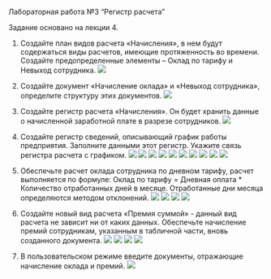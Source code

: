 Лабораторная работа №3 “Регистр расчета”

Задание основано на лекции 4.

1. Создайте план видов расчета «Начисления», в нем будут содержаться виды расчетов, имеющие протяженность во времени. Создайте предопределенные элементы – Оклад по тарифу и Невыход сотрудника.
![](img/Screenshot_1.png)
2. Создайте документ «Начисление оклада» и «Невыход сотрудника», определите структуру этих документов.
![](img/Screenshot_10.png)
3. Создайте регистр расчета «Начисления». Он будет хранить данные о начисленной заработной плате в разрезе сотрудников.
![](img/Screenshot_8.png)
4. Создайте регистр сведений, описывающий график работы предприятия. Заполните данными этот регистр. Укажите связь регистра расчета с графиком.
![](img/Screenshot_9.png)
![](img/Screenshot_8.png)
![](img/Screenshot_3.png)
![](img/Screenshot_4.png)
![](img/Screenshot_5.png)
![](img/Screenshot_6.png)
![](img/Screenshot_7.png)
![](img/Screenshot_11.png)
![](img/Screenshot_12.png)
![](img/Screenshot_13.png)

5. Обеспечьте расчет оклада сотрудника по дневном тарифу, расчет выполняется по формуле: Оклад по тарифу = Дневная оплата * Количество отработанных дней в месяце. Отработанные дни месяца определяются методом отклонений. 
![](img/Screenshot_14.png)
![](img/Screenshot_15.png)
![](img/Screenshot_16.png)
![](img/Screenshot_17.png)

6. Создайте новый вид расчета «Премия суммой» - данный вид расчета не зависит ни от каких данных. Обеспечьте начисление премий сотрудникам, указанным в табличной части, вновь созданного документа.
![](img/Screenshot_18.png)
![](img/Screenshot_19.png)
![](img/Screenshot_20.png)
![](img/Screenshot_21.png)
7. В пользовательском режиме введите документы, отражающие начисление оклада и премий.
![](img/Screenshot_22.png)